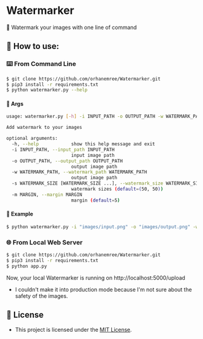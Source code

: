 # Watermarker

💯 Watermark your images with one line of command

## 🧐 How to use:

### ⌨️ From Command Line

````bash
$ git clone https://github.com/orhanemree/Watermarker.git
$ pip3 install -r requirements.txt
$ python watermarker.py --help
````

#### 📎 Args
````bash
usage: watermarker.py [-h] -i INPUT_PATH -o OUTPUT_PATH -w WATERMARK_PATH [-s WATERMARK_SIZE [WATERMARK_SIZE ...]] [-m MARGIN]

Add watermark to your images

optional arguments:
  -h, --help            show this help message and exit
  -i INPUT_PATH, --input_path INPUT_PATH
                        input image path
  -o OUTPUT_PATH, --output_path OUTPUT_PATH
                        output image path
  -w WATERMARK_PATH, --watermark_path WATERMARK_PATH
                        output image path
  -s WATERMARK_SIZE [WATERMARK_SIZE ...], --watermark_size WATERMARK_SIZE [WATERMARK_SIZE ...]
                        watermark sizes (default=(50, 50))
  -m MARGIN, --margin MARGIN
                        margin (default=5)
````

#### 🔎 Example
````bash
$ python watermarker.py -i "images/input.png" -o "images/output.png" -w "images/watermark.png" -s 70 70 -m 100
````

### 🌐 From Local Web Server

````bash
$ git clone https://github.com/orhanemree/Watermarker.git
$ pip3 install -r requirements.txt
$ python app.py
````

Now, your local Watermarker is running on http://localhost:5000/upload

* I couldn't make it into production mode because I'm not sure about the safety of the images.

## 📃 License
* This project is licensed under the [MIT License](https://github.com/orhanemree/Watermarker/blob/master/LICENSE).